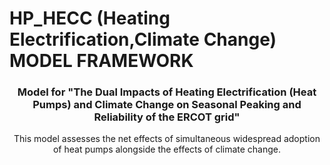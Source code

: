 # HP_HECC (Heating Electrification,Climate Change) MODEL FRAMEWORK

<h3 align="center">Model for "The Dual Impacts of Heating Electrification (Heat Pumps) and Climate Change on Seasonal Peaking and Reliability of the ERCOT grid"</h3>

  <p align="center">
    This model assesses the net effects of simultaneous widespread adoption of heat pumps alongside the effects of climate change.
   
  </p>
</div>


